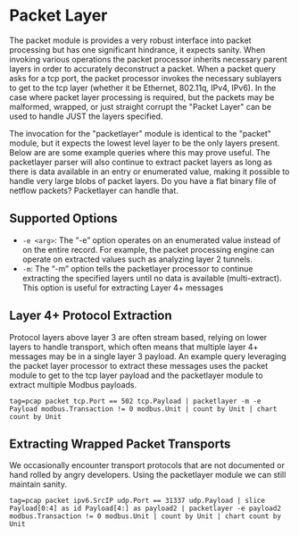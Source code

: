 # Packet Layer

The packet module is provides a very robust interface into packet processing but has one significant hindrance, it expects sanity.  When invoking various operations the packet processor inherits necessary parent layers in order to accurately deconstruct a packet.  When a packet query asks for a tcp port, the packet processor invokes the necessary sublayers to get to the tcp layer (whether it be Ethernet, 802.11q, IPv4, IPv6).  In the case where packet layer processing is required, but the packets may be malformed, wrapped, or just straight corrupt the "Packet Layer" can be used to handle JUST the layers specified.

The invocation for the "packetlayer" module is identical to the "packet" module, but it expects the lowest level layer to be the only layers present.  Below are are some example queries where this may prove useful.  The packetlayer parser will also continue to extract packet layers as long as there is data available in an entry or enumerated value, making it possible to handle very large blobs of packet layers.  Do you have a flat binary file of netflow packets?  Packetlayer can handle that.

## Supported Options

* `-e <arg>`: The “-e” option operates on an enumerated value instead of on the entire record. For example, the packet processing engine can operate on extracted values such as analyzing layer 2 tunnels.
* `-m`: The “-m” option tells the packetlayer processor to continue extracting the specified layers until no data is available (multi-extract).  This option is useful for extracting Layer 4+ messages

## Layer 4+ Protocol Extraction

Protocol layers above layer 3 are often stream based, relying on lower layers to handle transport, which often means that multiple layer 4+ messages may be in a single layer 3 payload.  An example query leveraging the packet layer processor to extract these messages uses the packet module to get to the tcp layer payload and the packetlayer module to extract multiple Modbus payloads.

```gravwell
tag=pcap packet tcp.Port == 502 tcp.Payload | packetlayer -m -e Payload modbus.Transaction != 0 modbus.Unit | count by Unit | chart count by Unit
```

## Extracting Wrapped Packet Transports

We occasionally encounter transport protocols that are not documented or hand rolled by angry developers.  Using the packetlayer module we can still maintain sanity.

```gravwell
tag=pcap packet ipv6.SrcIP udp.Port == 31337 udp.Payload | slice Payload[0:4] as id Payload[4:] as payload2 | packetlayer -e payload2 modbus.Transaction != 0 modbus.Unit | count by Unit | chart count by Unit
```
